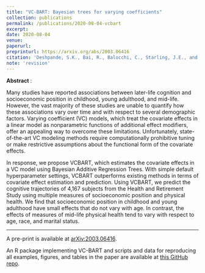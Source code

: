 ```yaml
---
title: "VC-BART: Bayesian trees for varying coefficients"
collection: publications
permalink: /publications/2020-08-04-vcbart
excerpt: 
date: 2020-08-04
venue:
paperurl: 
preprinturl: https://arxiv.org/abs/2003.06416
citation: 'Deshpande, S.K., Bai, R., Balocchi, C., Starling, J.E., and J. Weiss (2020). &quot;VCBART: Bayesian trees for varying coefficients.&quot;'
note: 'revision'
---
```


<b> Abstract </b>:

Many studies have reported associations between later-life cognition and socioeconomic position in childhood, young adulthood, and mid-life.
However, the vast majority of these studies are unable to quantify how these associations vary over time and with respect to several demographic factors.
Varying coefficient (VC) models, which treat the covariate effects in a linear model as nonparametric functions of additional effect modifiers, offer an appealing way to overcome these limitations. 
Unfortunately, state-of-the-art VC modeling methods require computationally prohibitive tuning or make restrictive assumptions about the functional form of the covariate effects.

In response, we propose VCBART, which estimates the covariate effects in a VC model using Bayesian Additive Regression Trees.
With simple default hyperparameter settings, VCBART outperforms existing methods in terms of covariate effect estimation and prediction. 
Using VCBART, we predict the cognitive trajectories of 4,167 subjects from the Health and Retirement Study using multiple measures of socioeconomic position and physical health. 
We find that socioeconomic position in childhood and young adulthood have small effects that do not vary with age.
In contrast, the effects of measures of mid-life physical health tend to vary with respect to age, race, and marital status.

---

A pre-print is available at [arXiv:2003.06416](https://arxiv.org/abs/2003.06416).

An R package implementing VC-BART and scripts and data for reproducing all examples, figures, and tables in the paper are available at [this GitHub repo](https://github.com/skdeshpande91/VCBART).
